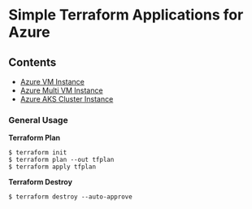 # Simple Terraform Applications for Azure

## Contents

* [Azure VM Instance](https://github.com/aytemuryakup/terraform/tree/main/az_vm "Azure VM Instance")
* [Azure Multi VM Instance](https://github.com/aytemuryakup/terraform/tree/main/az_multi_vm "Azure VM Instance")
* [Azure AKS Cluster Instance](https://github.com/aytemuryakup/terraform/tree/main/az_aks "Azure AKS Cluster Instance")

### General Usage

**Terraform Plan**
```
$ terraform init
$ terraform plan --out tfplan
$ terraform apply tfplan
```

**Terraform Destroy**
```
$ terraform destroy --auto-approve 
```
